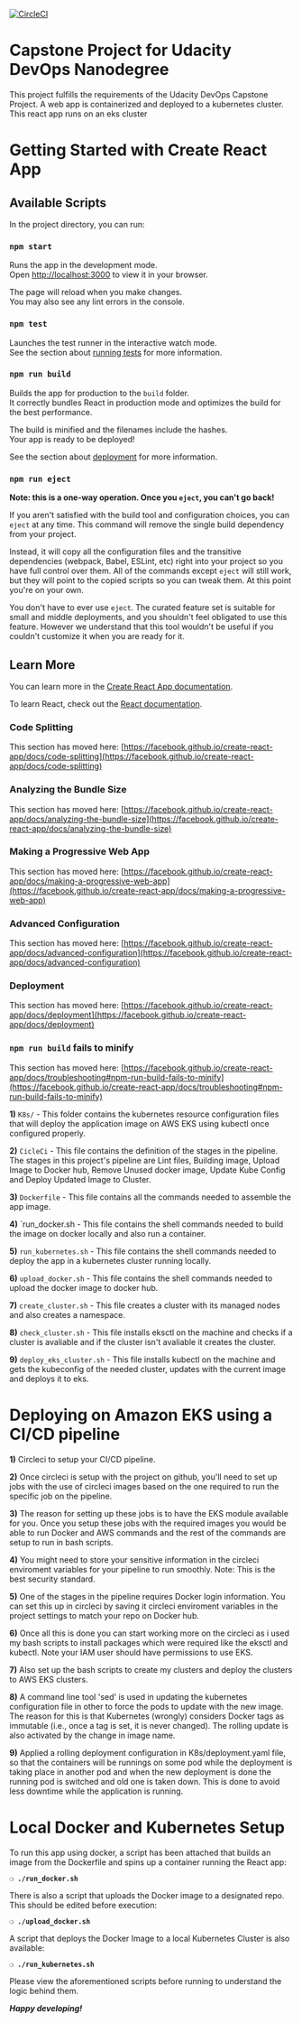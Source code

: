 [![CircleCI](https://circleci.com/gh/Kelphils/React-Crypto-Tracker.svg?style=svg)](https://circleci.com/gh/Kelphils/React-Crypto-Tracker)

# Capstone Project for Udacity DevOps Nanodegree

This project fulfills the requirements of the Udacity DevOps Capstone Project. A web app is containerized and deployed to a kubernetes cluster. This react app runs on an eks cluster

# Getting Started with Create React App

## Available Scripts

In the project directory, you can run:

### `npm start`

Runs the app in the development mode.\
Open [http://localhost:3000](http://localhost:3000) to view it in your browser.

The page will reload when you make changes.\
You may also see any lint errors in the console.

### `npm test`

Launches the test runner in the interactive watch mode.\
See the section about [running tests](https://facebook.github.io/create-react-app/docs/running-tests) for more information.

### `npm run build`

Builds the app for production to the `build` folder.\
It correctly bundles React in production mode and optimizes the build for the best performance.

The build is minified and the filenames include the hashes.\
Your app is ready to be deployed!

See the section about [deployment](https://facebook.github.io/create-react-app/docs/deployment) for more information.

### `npm run eject`

**Note: this is a one-way operation. Once you `eject`, you can't go back!**

If you aren't satisfied with the build tool and configuration choices, you can `eject` at any time. This command will remove the single build dependency from your project.

Instead, it will copy all the configuration files and the transitive dependencies (webpack, Babel, ESLint, etc) right into your project so you have full control over them. All of the commands except `eject` will still work, but they will point to the copied scripts so you can tweak them. At this point you're on your own.

You don't have to ever use `eject`. The curated feature set is suitable for small and middle deployments, and you shouldn't feel obligated to use this feature. However we understand that this tool wouldn't be useful if you couldn't customize it when you are ready for it.

## Learn More

You can learn more in the [Create React App documentation](https://facebook.github.io/create-react-app/docs/getting-started).

To learn React, check out the [React documentation](https://reactjs.org/).

### Code Splitting

This section has moved here: [https://facebook.github.io/create-react-app/docs/code-splitting](https://facebook.github.io/create-react-app/docs/code-splitting)

### Analyzing the Bundle Size

This section has moved here: [https://facebook.github.io/create-react-app/docs/analyzing-the-bundle-size](https://facebook.github.io/create-react-app/docs/analyzing-the-bundle-size)

### Making a Progressive Web App

This section has moved here: [https://facebook.github.io/create-react-app/docs/making-a-progressive-web-app](https://facebook.github.io/create-react-app/docs/making-a-progressive-web-app)

### Advanced Configuration

This section has moved here: [https://facebook.github.io/create-react-app/docs/advanced-configuration](https://facebook.github.io/create-react-app/docs/advanced-configuration)

### Deployment

This section has moved here: [https://facebook.github.io/create-react-app/docs/deployment](https://facebook.github.io/create-react-app/docs/deployment)

### `npm run build` fails to minify

This section has moved here: [https://facebook.github.io/create-react-app/docs/troubleshooting#npm-run-build-fails-to-minify](https://facebook.github.io/create-react-app/docs/troubleshooting#npm-run-build-fails-to-minify)

**1)** `K8s/` - This folder contains the kubernetes resource configuration files that will deploy the application image on AWS EKS using kubectl once configured properly.

**2)** `CicleCi` - This file contains the definition of the stages in the pipeline. The stages in this project's pipeline are Lint files, Building image, Upload Image to Docker hub, Remove Unused docker image, Update Kube Config and Deploy Updated Image to Cluster.

**3)** `Dockerfile` - This file contains all the commands needed to assemble the app image.

**4)** `run_docker.sh - This file contains the shell commands needed to build the image on docker locally and also run a container.

**5)** `run_kubernetes.sh` - This file contains the shell commands needed to deploy the app in a kubernetes cluster running locally.

**6)** `upload_docker.sh` - This file contains the shell commands needed to upload the docker image to docker hub.

**7)** `create_cluster.sh` - This file creates a cluster with its managed nodes and also creates a namespace.

**8)** `check_cluster.sh` - This file installs eksctl on the machine and checks if a cluster is avaliable and if the cluster isn't avaliable it creates the cluster.

**9)** `deploy_eks_cluster.sh` - This file installs kubectl on the machine and gets the kubeconfig of the needed cluster, updates with the current image and deploys it to eks.

# Deploying on Amazon EKS using a CI/CD pipeline

**1)** Circleci to setup your CI/CD pipeline.

**2)** Once circleci is setup with the project on github, you'll need to set up jobs with the use of circleci images based on the one required to run the specific job on the pipeline.

**3)** The reason for setting up these jobs is to have the EKS module available for you. Once you setup these jobs with the required images you would be able to run Docker and AWS commands and the rest of the commands are setup to run in bash scripts.

**4)** You might need to store your sensitive information in the circleci enviroment variables for your pipeline to run smoothly. Note: This is the best security standard.

**5)** One of the stages in the pipeline requires Docker login information. You can set this up in circleci by saving it circleci enviroment variables in the project settings to match your repo on Docker hub.

**6)** Once all this is done you can start working more on the circleci as i used my bash scripts to install packages which were required like the eksctl and kubectl. Note your IAM user should have permissions to use EKS.

**7)** Also set up the bash scripts to create my clusters and deploy the clusters to AWS EKS clusters.

**8)** A command line tool 'sed' is used in updating the kubernetes configuration file in other to force the pods to update with the new image. The reason for this is that Kubernetes (wrongly) considers Docker tags as immutable (i.e., once a tag is set, it is never changed). The rolling update is also activated by the change in image name.

**9)** Applied a rolling deployment configuration in K8s/deployment.yaml file, so that the containers will be runnings on some pod while the deployment is taking place in another pod and when the new deployment is done the running pod is switched and old one is taken down. This is done to avoid less downtime while the application is running.

# Local Docker and Kubernetes Setup

To run this app using docker, a script has been attached that builds an image from the Dockerfile and spins up a container running the React app:

**`❍ ./run_docker.sh `**

There is also a script that uploads the Docker image to a designated repo. This should be edited before execution:

**`❍ ./upload_docker.sh `**

A script that deploys the Docker Image to a local Kubernetes Cluster is also available:

**`❍ ./run_kubernetes.sh `**

Please view the aforementioned scripts before running to understand the logic behind them.

**_Happy developing!_**

